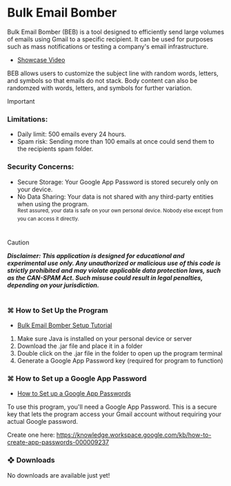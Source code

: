 # Bulk Email Bomber
Bulk Email Bomber (BEB) is a tool designed to efficiently send large volumes of emails using Gmail to a specific recipient. It can be used for purposes such as mass notifications or testing a company's email infrastructure.

- [Showcase Video](https://youtube.com/@GraycenMacNeill)<br >

BEB allows users to customize the subject line with random words, letters, and symbols so that emails do not stack. Body content can also be randomzed
with words, letters, and symbols for further variation.

> [!IMPORTANT]
> ### Limitations:
> - Daily limit: 500 emails every 24 hours.
> - Spam risk: Sending more than 100 emails at once could send them to the recipients spam folder.
> ### Security Concerns:
> - Secure Storage: Your Google App Password is stored securely only on your device.
> - No Data Sharing: Your data is not shared with any third-party entities when using the program. <br />
> <sup>Rest assured, your data is safe on your own personal device. Nobody else except from you can access it directly.</sup>

#
> [!CAUTION]
***Disclaimer: This application is designed for educational and experimental use only. Any unauthorized or malicious use of this code is strictly prohibited and may violate applicable data protection laws, such as the CAN-SPAM Act. Such misuse could result in legal penalties, depending on your jurisdiction.***
#


### ⌘ How to Set Up the Program
- [Bulk Email Bomber Setup Tutorial](https://youtube.com/@GraycenMacNeill)<br >
  
1) Make sure Java is installed on your personal device or server
2) Download the .jar file and place it in a folder
3) Double click on the .jar file in the folder to open up the program terminal
4) Generate a Google App Password key (required for program to function)

### ⌘ How to Set up a Google App Password
- [How to Set up a Google App Passwords](https://youtube.com/@GraycenMacNeill)<br >

To use this program, you'll need a Google App Password. This is a secure key that lets the program access your Gmail account without requiring your actual Google password.

Create one here: https://knowledge.workspace.google.com/kb/how-to-create-app-passwords-000009237

### ❖ Downloads
No downloads are available just yet!
